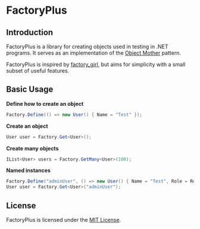# FactoryPlus #

## Introduction ##

FactoryPlus is a library for creating objects used in testing in .NET programs.  It serves as an implementation of the [Object Mother](http://martinfowler.com/bliki/ObjectMother.html) pattern.   

FactoryPlus is inspired by [factory_girl](https://github.com/thoughtbot/factory_girl/), but aims for simplicity with a small subset of useful features.

## Basic Usage ##


**Define how to create an object**

```c#
Factory.Define(() => new User() { Name = "Test" });
```

**Create an object**

```c#
User user = Factory.Get<User>();
```

**Create many objects**

```c#
IList<User> users = Factory.GetMany<User>(100);
```

**Named instances**

```c#
Factory.Define("adminUser", () => new User() { Name = "Test", Role = Roles.Admin });
User user = Factory.Get<User>("adminUser"); 
```

## License ##

FactoryPlus is licensed under the [MIT License](http://www.opensource.org/licenses/mit-license.php).
